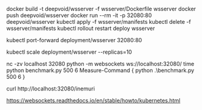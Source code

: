 docker build -t deepvoid/wsserver -f wsserver/Dockerfile wsserver
docker push deepvoid/wsserver
docker run --rm -it -p 32080:80 deepvoid/wsserver
kubectl apply -f wsserver/manifests
kubectl delete -f wsserver/manifests
kubectl rollout restart deploy wsserver

kubectl port-forward deployment/wsserver 32080:80

kubectl scale deployment/wsserver --replicas=10

nc -zv localhost 32080
python -m websockets ws://localhost:32080/
time python benchmark.py 500 6
Measure-Command { python .\benchmark.py 500 6 }



curl http://localhost:32080/inemuri

https://websockets.readthedocs.io/en/stable/howto/kubernetes.html
